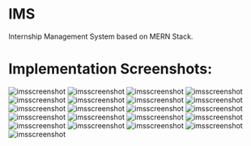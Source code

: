 # IMS
Internship Management System based on MERN Stack.
<h1>Implementation Screenshots:</h1>

<img src="https://github.com/ZeroNP/IMS/blob/master/Screenshots/IMS-06-00.png" alt="imsscreenshot" />
<img src="https://github.com/ZeroNP/IMS/blob/master/Screenshots/IMS-03-33.png" alt="imsscreenshot" />
<img src="https://github.com/ZeroNP/IMS/blob/master/Screenshots/IMS-03-38.png" alt="imsscreenshot" />
<img src="https://github.com/ZeroNP/IMS/blob/master/Screenshots/IMS-03-41.png" alt="imsscreenshot" />
<img src="https://github.com/ZeroNP/IMS/blob/master/Screenshots/IMS-04-09.png" alt="imsscreenshot" />
<img src="https://github.com/ZeroNP/IMS/blob/master/Screenshots/IMS-04-23.png" alt="imsscreenshot" />
<img src="https://github.com/ZeroNP/IMS/blob/master/Screenshots/IMS-04-26.png" alt="imsscreenshot" />
<img src="https://github.com/ZeroNP/IMS/blob/master/Screenshots/IMS-04-28.png" alt="imsscreenshot" />
<img src="https://github.com/ZeroNP/IMS/blob/master/Screenshots/IMS-04-31.png" alt="imsscreenshot" />
<img src="https://github.com/ZeroNP/IMS/blob/master/Screenshots/IMS-04-35.png" alt="imsscreenshot" />
<img src="https://github.com/ZeroNP/IMS/blob/master/Screenshots/IMS-04-40.png" alt="imsscreenshot" />
<img src="https://github.com/ZeroNP/IMS/blob/master/Screenshots/IMS-04-44.png" alt="imsscreenshot" />
<img src="https://github.com/ZeroNP/IMS/blob/master/Screenshots/IMS-04-48.png" alt="imsscreenshot" />
<img src="https://github.com/ZeroNP/IMS/blob/master/Screenshots/IMS-05-11.png" alt="imsscreenshot" />
<img src="https://github.com/ZeroNP/IMS/blob/master/Screenshots/IMS-05-21.png" alt="imsscreenshot" />
<img src="https://github.com/ZeroNP/IMS/blob/master/Screenshots/IMS-05-24.png" alt="imsscreenshot" />
<img src="https://github.com/ZeroNP/IMS/blob/master/Screenshots/IMS-05-29.png" alt="imsscreenshot" />
<img src="https://github.com/ZeroNP/IMS/blob/master/Screenshots/IMS-05-35.png" alt="imsscreenshot" />
<img src="https://github.com/ZeroNP/IMS/blob/master/Screenshots/IMS-05-41.png" alt="imsscreenshot" />
<img src="https://github.com/ZeroNP/IMS/blob/master/Screenshots/IMS-06-17.png" alt="imsscreenshot" />
<img src="https://github.com/ZeroNP/IMS/blob/master/Screenshots/IMS-06-21.png" alt="imsscreenshot" />
